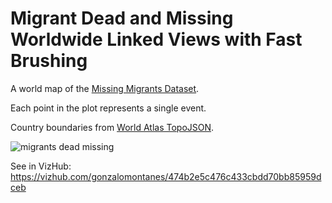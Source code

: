 # Migrant Dead and Missing Worldwide Linked Views with Fast Brushing
A world map of the [Missing Migrants Dataset](https://gist.github.com/curran/a9656d711a8ad31d812b8f9963ac441c).

Each point in the plot represents a single event.

Country boundaries from [World Atlas TopoJSON](https://github.com/topojson/world-atlas).

![migrants dead missing](https://user-images.githubusercontent.com/92688327/144753208-996a36e4-2aad-45a9-9f18-a001ddedad44.PNG)

See in VizHub: https://vizhub.com/gonzalomontanes/474b2e5c476c433cbdd70bb85959dceb
